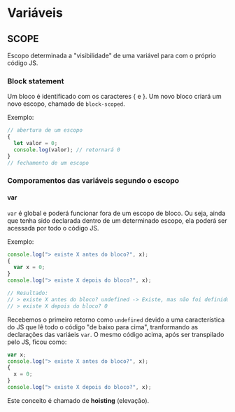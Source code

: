 # Variáveis

## SCOPE

Escopo determinada a "visibilidade" de uma variável para com o próprio código JS.

### Block statement

Um bloco é identificado com os caracteres { e }. Um novo bloco criará um novo escopo, chamado de `block-scoped`.

Exemplo:

```js
// abertura de um escopo
{
  let valor = 0;
  console.log(valor); // retornará 0
}
// fechamento de um escopo
```

### Comporamentos das variáveis segundo o escopo

#### var

`var` é global e poderá funcionar fora de um escopo de bloco. Ou seja, ainda que tenha sido declarada dentro de um determinado escopo, ela poderá ser acessada por todo o código JS.

Exemplo:

```js
console.log("> existe X antes do bloco?", x);
{
  var x = 0;
}
console.log("> existe X depois do bloco?", x);

// Resultado:
// > existe X antes do bloco? undefined -> Existe, mas não foi definido
// > existe X depois do bloco? 0
```

Recebemos o primeiro retorno como `undefined` devido a uma característica do JS que lê todo o código "de baixo para cima", tranformando as declarações das variáeis `var`. O mesmo código acima, após ser transpilado pelo JS, ficou como:

```js
var x;
console.log("> existe X antes do bloco?", x);
{
  x = 0;
}
console.log("> existe X depois do bloco?", x);
```

Este conceito é chamado de **hoisting** (elevação).
